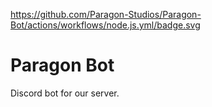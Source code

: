 https://github.com/Paragon-Studios/Paragon-Bot/actions/workflows/node.js.yml/badge.svg
# Paragon Bot

Discord bot for our server.
